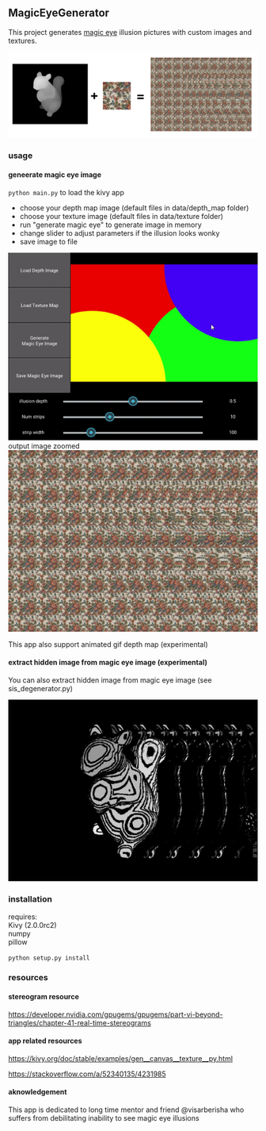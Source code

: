 ## MagicEyeGenerator
This project generates [magic eye](https://www.youtube.com/watch?v=v8O8Em_RPNg) illusion pictures with custom images and textures.  
 
![](doc/squirrel_magic_eye1.png)

### usage

#### geneerate magic eye image
 
`python main.py` to load the kivy app  
- choose your depth map image (default files in data/depth_map folder)  
- choose your texture image (default files in data/texture folder) 
- run "generate magic eye" to generate image in memory
- change slider to adjust parameters if the illusion looks wonky
- save image to file   

![demo.gif](doc/demo.gif)  
output image zoomed  
![demo.gif](doc/squirrel_magic_eye.png)

This app also support animated gif depth map (experimental)  

#### extract hidden image from magic eye image (experimental)
You can also extract hidden image from magic eye image (see sis_degenerator.py)  

![demo.gif](doc/extracted_squirrel_hidden_image.PNG)



### installation
requires:  
Kivy (2.0.0rc2)  
numpy  
pillow

`python setup.py install`


### resources
#### stereogram resource
https://developer.nvidia.com/gpugems/gpugems/part-vi-beyond-triangles/chapter-41-real-time-stereograms

#### app related resources
https://kivy.org/doc/stable/examples/gen__canvas__texture__py.html

https://stackoverflow.com/a/52340135/4231985


#### aknowledgement
This app is dedicated to long time mentor and friend @visarberisha who suffers from debilitating inability to see magic eye illusions 